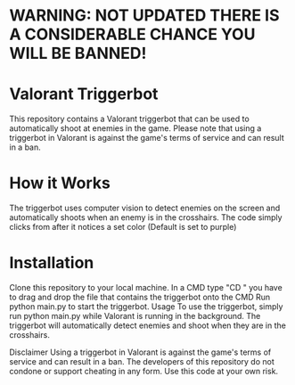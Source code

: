 # WARNING: NOT UPDATED THERE IS A CONSIDERABLE CHANCE YOU WILL BE BANNED!

# Valorant Triggerbot
This repository contains a Valorant triggerbot that can be used to automatically shoot at enemies in the game. Please note that using a triggerbot in Valorant is against the game's terms of service and can result in a ban.

# How it Works
The triggerbot uses computer vision to detect enemies on the screen and automatically shoots when an enemy is in the crosshairs. The code simply clicks from after it notices a set color (Default is set to purple)

# Installation
Clone this repository to your local machine.
In a CMD type "CD <File directory>" you have to drag and drop the file that contains the triggerbot onto the CMD
Run python main.py to start the triggerbot.
Usage
To use the triggerbot, simply run python main.py while Valorant is running in the background. The triggerbot will automatically detect enemies and shoot when they are in the crosshairs.

Disclaimer
Using a triggerbot in Valorant is against the game's terms of service and can result in a ban. The developers of this repository do not condone or support cheating in any form. Use this code at your own risk.
